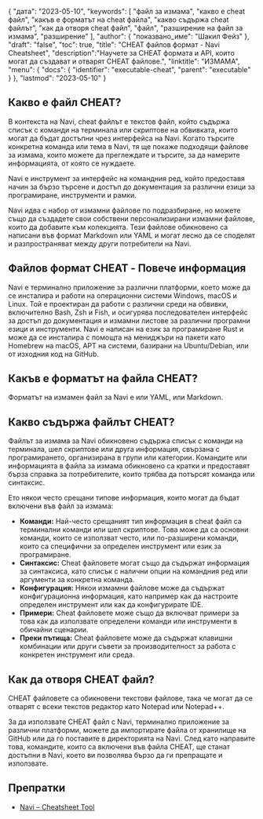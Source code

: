 {
"дата": "2023-05-10",
  "keywords": [
"файл за измама",
"какво е cheat файл",
"какъв е форматът на cheat файла",
"какво съдържа cheat файлът",
"как да отворя cheat файл",
"файл",
"разширение на файл за измама",
"разширение"
],
  "author": {
"показвано_име": "Шакил Фейз"
},
"draft": "false",
"toc": true,
"title": "CHEAT файлов формат - Navi Cheatsheet",
  "description":"Научете за CHEAT формата и API, които могат да създават и отварят CHEAT файлове.",
"linktitle": "ИЗМАМА",
  "menu": {
    "docs": {
      "identifier": "executable-cheat",
      "parent": "executable"
}
},
"lastmod": "2023-05-10"
}

## Какво е файл CHEAT?

В контекста на Navi, cheat файлът е текстов файл, който съдържа списък с команди на терминала или скриптове на обвивката, които могат да бъдат достъпни чрез интерфейса на Navi. Когато търсите конкретна команда или тема в Navi, тя ще покаже подходящи файлове за измама, които можете да преглеждате и търсите, за да намерите информацията, от която се нуждаете.

Navi е инструмент за интерфейс на командния ред, който предоставя начин за бързо търсене и достъп до документация за различни езици за програмиране, инструменти и рамки.

Navi идва с набор от измамни файлове по подразбиране, но можете също да създадете свои собствени персонализирани измамни файлове, които да добавите към колекцията. Тези файлове обикновено са написани във формат Markdown или YAML и могат лесно да се споделят и разпространяват между други потребители на Navi.

## Файлов формат CHEAT - Повече информация

Navi е терминално приложение за различни платформи, което може да се инсталира и работи на операционни системи Windows, macOS и Linux. Той е проектиран да работи с различни среди на обвивки, включително Bash, Zsh и Fish, и осигурява последователен интерфейс за достъп до документация и измамни листове за различни програмни езици и инструменти. Navi е написан на език за програмиране Rust и може да се инсталира с помощта на мениджъри на пакети като Homebrew на macOS, APT на системи, базирани на Ubuntu/Debian, или от изходния код на GitHub.

## Какъв е форматът на файла CHEAT?

Форматът на измамен файл за Navi е или YAML, или Markdown.

## Какво съдържа файлът CHEAT?

Файлът за измама за Navi обикновено съдържа списък с команди на терминала, шел скриптове или друга информация, свързана с програмирането, организирана в групи или категории. Командите или информацията в файла за измама обикновено са кратки и предоставят бърза справка за потребителите, които трябва да потърсят команда или синтаксис.

Ето някои често срещани типове информация, които могат да бъдат включени във файл за измама:

- **Команди:** Най-често срещаният тип информация в cheat файл са терминални команди или шел скриптове. Това може да са основни команди, които се използват често, или по-разширени команди, които са специфични за определен инструмент или език за програмиране.
- **Синтаксис:** Cheat файловете могат също да съдържат информация за синтаксиса, като списък с налични опции на командния ред или аргументи за конкретна команда.
- **Конфигурация:** Някои измамни файлове може да съдържат конфигурационна информация, като например как да настроите определен инструмент или как да конфигурирате IDE.
- **Примери:** Cheat файловете може също да включват примери за това как да използвате определени команди или инструменти в обичайни сценарии.
- **Преки пътища:** Cheat файловете може да съдържат клавишни комбинации или други съвети за производителност за работа с конкретен инструмент или среда.

## Как да отворя CHEAT файл?

CHEAT файловете са обикновени текстови файлове, така че могат да се отварят с всеки текстов редактор като Notepad или Notepad++.

За да използвате CHEAT файл с Navi, терминално приложение за различни платформи, можете да импортирате файла от хранилище на GitHub или да го поставите в директорията на Navi. След като направите това, командите, които са включени във файла CHEAT, ще станат достъпни в Navi, което ви позволява бързо да ги препращате и използвате.

## Препратки
* [Navi – Cheatsheet Tool](https://ostechnix.com/navi-an-interactive-commandline-cheatsheet-tool/)

